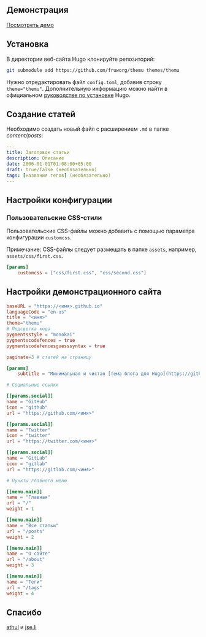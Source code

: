 ## Демонстрация
[Посмотреть демо](https://fruw.org)

## Установка
В директории веб-сайта Hugo клонируйте репозиторий:
```bash
git submodule add https://github.com/fruworg/themu themes/themu
```
Нужно отредактировать файл `config.toml`, добавив строку `theme="themu"`.
Дополнительную информацию можно найти в официальном [руководстве по установке](https://gohugo.io/installation/) Hugo.

## Создание статей
Необходимо создать новый файл с расширением `.md` в папке *content/posts*:
```yml
---
title: Заголовок статьи
description: Описание
date: 2006-01-01T01:08:00+05:00
draft: true/false (необязательно)
tags: [названия тегов] (необязательно)
---
```

## Настройки конфигурации

### Пользовательские CSS-стили
Пользовательские CSS-файлы можно добавить с помощью параметра конфигурации `customcss`.

Примечание: CSS-файлы следует размещать в папке `assets`, например, `assets/css/first.css`.

```toml
[params]
	customcss = ["css/first.css", "css/second.css"]
```

## Настройки демонстрационного сайта

```toml
baseURL = "https://<имя>.github.io"
languageCode = "en-us"
title = "<имя>"
theme="themu"
# Подсветка кода
pygmentsstyle = "monokai"
pygmentscodefences = true
pygmentscodefencesguesssyntax = true

paginate=3 # статей на страницу

[params]
	subtitle = "Минимальная и чистая [тема блога для Hugo](https://github.com/fruworg)"

# Социальные ссылки

[[params.social]]
name = "GitHub"
icon = "github"
url = "https://github.com/<имя>"

[[params.social]]
name = "Twitter"
icon = "twitter"
url = "https://twitter.com/<имя>"

[[params.social]]
name = "GitLab"
icon = "gitlab"
url = "https://gitlab.com/<имя>"

# Пункты главного меню

[[menu.main]]
name = "Главная"
url = "/"
weight = 1

[[menu.main]]
name = "Все статьи"
url = "/posts"
weight = 2

[[menu.main]]
name = "О сайте"
url = "/about"
weight = 3

[[menu.main]]
name = "Теги"
url = "/tags"
weight = 4
```

## Спасибо
[athul](https://github.com/athul/archie) и [jse.li](https://blog.jse.li)
